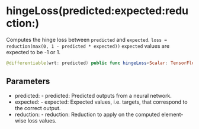 # hingeLoss(predicted:expected:reduction:)

Computes the hinge loss between `predicted` and `expected`.
`loss = reduction(max(0, 1 - predicted * expected))`
`expected` values are expected to be -1 or 1.

``` swift
@differentiable(wrt: predicted) public func hingeLoss<Scalar: TensorFlowFloatingPoint>(predicted: Tensor<Scalar>, expected: Tensor<Scalar>, reduction: @differentiable (Tensor<Scalar>) -> Tensor<Scalar> = _mean) -> Tensor<Scalar>
```

## Parameters

  - predicted: - predicted: Predicted outputs from a neural network.
  - expected: - expected: Expected values, i.e. targets, that correspond to the correct output.
  - reduction: - reduction: Reduction to apply on the computed element-wise loss values.
